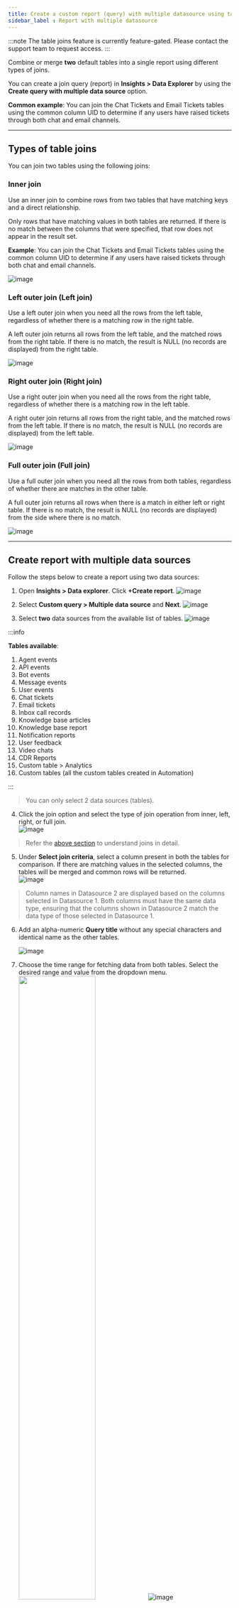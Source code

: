 ```yaml
---
title: Create a custom report (query) with multiple datasource using table join   
sidebar_label : Report with multiple datasource   
---
```


:::note
The table joins feature is currently feature-gated. Please contact the support team to request access.
:::

Combine or merge **two** default tables into a single report using different types of joins.

You can create a join query (report) in **Insights > Data Explorer** by using the **Create query with multiple data source** option. 

**Common example**: You can join the Chat Tickets and Email Tickets tables using the common column UID to determine if any users have raised tickets through both chat and email channels.

-----------

## <a name="joins"></a>  Types of table joins 

You can join two tables using the following joins: 

### Inner join

Use an inner join to combine rows from two tables that have matching keys and a direct relationship.

Only rows that have matching values in both tables are returned. If there is no match between the columns that were specified, that row does not appear in the result set.


**Example**: You can join the Chat Tickets and Email Tickets tables using the common column UID to determine if any users have raised tickets through both chat and email channels.

![image](https://imgur.com/tSmp8y8.png)

### Left outer join (Left join)

Use a left outer join when you need all the rows from the left table, regardless of whether there is a matching row in the right table.

A left outer join returns all rows from the left table, and the matched rows from the right table. If there is no match, the result is NULL (no records are displayed) from the right table.

![image](https://imgur.com/CPMudRl.png)

### Right outer join (Right join)

Use a right outer join when you need all the rows from the right table, regardless of whether there is a matching row in the left table.

A right outer join returns all rows from the right table, and the matched rows from the left table. If there is no match, the result is NULL (no records are displayed) from the left table.

![image](https://imgur.com/IyuHlaW.png)


### Full outer join (Full join)

Use a full outer join when you need all the rows from both tables, regardless of whether there are matches in the other table.

A full outer join returns all rows when there is a match in either left or right table. If there is no match, the result is NULL (no records are displayed) from the side where there is no match.

![image](https://imgur.com/w8GqojC.png)

--------------

## Create report with multiple data sources

Follow the steps below to create a report using two data sources:

1. Open **Insights > Data explorer**. Click **+Create report**. 
    ![image](https://imgur.com/3RfOC0d.png)
              
2. Select **Custom query > Multiple data source** and **Next**. 
    ![image](https://imgur.com/TJVugCV.png)              
3. Select **two** data sources from the available list of tables.
    ![image](https://imgur.com/fUFx1pD.png)

:::info

**Tables available**: 
1. Agent events
2. API events
3. Bot events
4. Message events
5. User events
6. Chat tickets
7. Email tickets
8. Inbox call records
9. Knowledge base articles
10. Knowledge base report
11. Notification reports
12. User feedback
13. Video chats
14. CDR Reports
15. Custom table > Analytics
16. Custom tables (all the custom tables created in Automation)

:::

> You can only select 2 data sources (tables).


4. Click the join option and select the type of join operation from inner, left, right, or full join.      
    ![image](https://imgur.com/k3pXget.png)        

> Refer the [above section](#joins)  to understand joins in detail. 


5. Under **Select join criteria**, select a column present in both the tables for comparison. If there are matching values in the selected columns, the tables will be merged and common rows will be returned.          
    ![image](https://imgur.com/ZrOp89N.png)        

> Column names in Datasource 2 are displayed based on the columns selected in Datasource 1. Both columns must have the same data type, ensuring that the columns shown in Datasource 2 match the data type of those selected in Datasource 1.

6. Add an alpha-numeric **Query title** without any special characters and identical name as the other tables. 

    ![image](https://imgur.com/hVzAeBw.png)

7. Choose the time range for fetching data from both tables. Select the desired range and value from the dropdown menu.        
    <img src="https://imgur.com/dB4cbtB.png" width="60%"/>
    ![image](https://imgur.com/XRjyUss.png)


> When selecting Previous X days, you can choose to include or exclude the current date (today) while fetching the data.

8. With column projection, you can choose which columns from each data source to include in the joined table:
    - To deselect a column, click the cancel option next to the column name.
    - To select a column, pick a column name from the dropdown list.

    ![image](https://imgur.com/r5U28z7.png)

    ![image](https://imgur.com/60mksGY.png)

9. Click **Create** to generate a report. 

----

### Alerts 

You don’t need to stay on the page alfer clicking **Create**; you can navigate to other pages. The process runs asynchronously, and you will receive a notification once it’s complete. All users with AI agent access can view the notification.
You can view this on:

**The Data explorer page**   
![image](https://hackmd.io/_uploads/Bk0mrRyBJg.png)


**Notifications tab** 
![image](https://imgur.com/yDr0hf4.png)

----------------

### Report generation 

The **Query queue** page displays all reports created by joining tables. 
* While a report is being generated, it appears under **Running queries** along with its status, and you have the option to cancel the generation. 
* **Past queries** can also be viewed. 
* The time taken to generate the report and its creation time are displayed.

![image](https://imgur.com/8iSwvI3.png)

> If query fails, retry with lower time range (example: Time-range as 2 months instead of 2 years). 

A merged table is generated with data from the selected time range, you can add **Filters** to the report and **Summarise/Visualise** it. 

> You can Export the new table as a CSV. 

<!--
You can perform various actions on the report, such as:
* Scheduling the report once you **Save query**
* **Save query** and add this table to **custom reports/dashboard**
* Summarizing and visualizing the report
* Adding **filters**

--> 


-------------

<!--

### Edit join query

1. To make changes to the generated table, click **Edit join query**. 

![image](https://imgur.com/x6kFXSK.png)

2. You can select new Data sources, Join criteria or Projection and click **Update**.  

![image](https://imgur.com/3bUJWNR.png)

3. Click **Save query** to save the updated table with a new name.  

----------



### Save query

To reuse the joined table, save it by clicking **Save Query** and assigning a name to the report. You can find these saved reports under **Insights > Data Explorer > Custom reports**.

![image](https://imgur.com/h6qaMcq.png)

----------

-->

### Add filters

To filter the table data:

1. Click **Filters**.
2. Choose filters for each table separately.
    ![image](https://imgur.com/2E1pGS3.png)
3. Add filter data for the required fields and click **Apply filter**.
   ![image](https://imgur.com/ghQjpw3.png)          


----------


## Limitations of a table join

1. Table binning is not supported while filtering the tables.
2. You cannot add custom formulas to a report created by joining 2 tables. 




